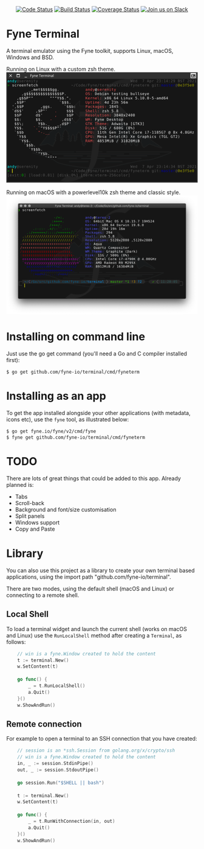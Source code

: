 <p align="center">
  <a href="https://goreportcard.com/report/github.com/fyne-io/terminal"><img src="https://goreportcard.com/badge/github.com/fyne-io/terminal" alt="Code Status" /></a>
  <a href="https://travis-ci.org/fyne-io/terminal"><img src="https://travis-ci.org/fyne-io/terminal.svg" alt="Build Status" /></a>
  <a href='https://coveralls.io/github/fyne-io/terminal?branch=master'><img src='https://coveralls.io/repos/github/fyne-io/terminal/badge.svg?branch=master' alt='Coverage Status' /></a>
  <a href='http://gophers.slack.com/messages/fyne'><img src='https://img.shields.io/badge/join-us%20on%20slack-gray.svg?longCache=true&logo=slack&colorB=blue' alt='Join us on Slack' /></a>
</p>

# Fyne Terminal

A terminal emulator using the Fyne toolkit, supports Linux, macOS, Windows and BSD.

Running on Linux with a custom zsh theme.
<img alt="screenshot" src="img/linux.png" width="929" />

Running on macOS with a powerlevel10k zsh theme and classic style.
<img alt="screenshot" src="img/macos.png" width="912" />

# Installing on command line

Just use the go get command (you'll need a Go and C compiler installed first):

```
$ go get github.com/fyne-io/terminal/cmd/fyneterm
```

# Installing as an app

To get the app installed alongside your other applications (with metadata, icons etc),
use the `fyne` tool, as illustrated below:

```
$ go get fyne.io/fyne/v2/cmd/fyne
$ fyne get github.com/fyne-io/terminal/cmd/fyneterm
```

# TODO

There are lots of great things that could be added to this app.
Already planned is:

* Tabs
* Scroll-back
* Background and font/size customisation
* Split panels
* Windows support
* Copy and Paste

# Library

You can also use this project as a library to create your own
terminal based applications, using the import path "github.com/fyne-io/terminal".

There are two modes, using the default shell (macOS and Linux) or connecting
to a remote shell.

## Local Shell

To load a terminal widget and launch the current shell (works on macOS and Linux)
use the `RunLocalShell` method after creating a `Terminal`, as follows:

```go
	// win is a fyne.Window created to hold the content
	t := terminal.New()
	w.SetContent(t)

	go func() {
		_ = t.RunLocalShell()
		a.Quit()
	}()
	w.ShowAndRun()
```

## Remote connection

For example to open a terminal to an SSH connection that you have created:

```go
	// session is an *ssh.Session from golang.org/x/crypto/ssh
	// win is a fyne.Window created to hold the content
	in, _ := session.StdinPipe()
	out, _ := session.StdoutPipe()

	go session.Run("$SHELL || bash")

	t := terminal.New()
	w.SetContent(t)

	go func() {
		_ = t.RunWithConnection(in, out)
		a.Quit()
	}()
	w.ShowAndRun()
```
